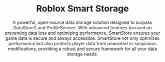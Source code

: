 <h1 align="center">Roblox Smart Storage</h1>

<p align="center">
A powerful, open-source data storage solution designed to surpass DataStore2 and ProfileService. With advanced features focused on preventing data loss and optimizing performance, SmartStore ensures your game data is secure and always accessible. SmartStore not only optimizes performance but also protects player data from unwanted or suspicious modifications, providing a robust and secure framework for all your data storage needs.
</p>
